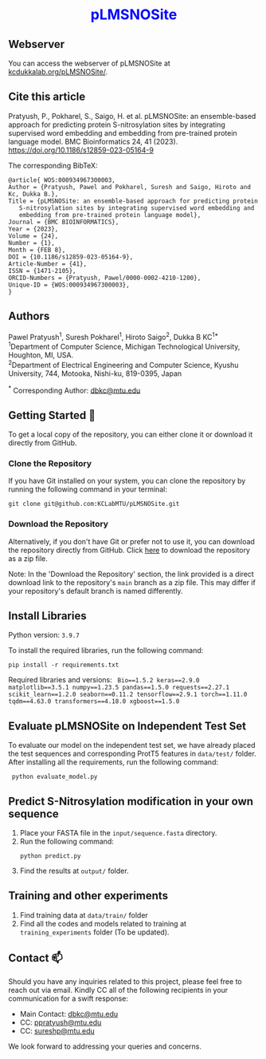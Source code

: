 <div align="center">

# <span style="color:blue;">pLMSNOSite</span> 
</div>


## Webserver 

You can access the webserver of pLMSNOSite at [kcdukkalab.org/pLMSNOSite/](http://kcdukkalab.org/pLMSNOSite/).

## Cite this article
Pratyush, P., Pokharel, S., Saigo, H. et al. pLMSNOSite: an ensemble-based approach for predicting protein S-nitrosylation sites by integrating supervised word embedding and embedding from pre-trained protein language model. BMC Bioinformatics 24, 41 (2023). https://doi.org/10.1186/s12859-023-05164-9

The corresponding BibTeX:
```
@article{ WOS:000934967300003,
Author = {Pratyush, Pawel and Pokharel, Suresh and Saigo, Hiroto and Kc, Dukka B.},
Title = {pLMSNOSite: an ensemble-based approach for predicting protein
   S-nitrosylation sites by integrating supervised word embedding and
   embedding from pre-trained protein language model},
Journal = {BMC BIOINFORMATICS},
Year = {2023},
Volume = {24},
Number = {1},
Month = {FEB 8},
DOI = {10.1186/s12859-023-05164-9},
Article-Number = {41},
ISSN = {1471-2105},
ORCID-Numbers = {Pratyush, Pawel/0000-0002-4210-1200},
Unique-ID = {WOS:000934967300003},
}
```

## Authors
Pawel Pratyush<sup>1</sup>, Suresh Pokharel<sup>1</sup>, Hiroto Saigo<sup>2</sup>, Dukka B KC<sup>1*</sup>
<br>
<sup>1</sup>Department of Computer Science, Michigan Technological University, Houghton, MI, USA.
<br>
<sup>2</sup>Department of Electrical Engineering and Computer Science, Kyushu University, 744, Motooka, Nishi-ku, 819-0395, Japan

<sup>*</sup> Corresponding Author: dbkc@mtu.edu

## Getting Started  :rocket: 

To get a local copy of the repository, you can either clone it or download it directly from GitHub.

### Clone the Repository

If you have Git installed on your system, you can clone the repository by running the following command in your terminal:

```shell
git clone git@github.com:KCLabMTU/pLMSNOSite.git
```
### Download the Repository
Alternatively, if you don't have Git or prefer not to use it, you can download the repository directly from GitHub. Click [here](https://github.com/KCLabMTU/pLMSNOSite/archive/refs/heads/main.zip) to download the repository as a zip file.

Note: In the 'Download the Repository' section, the link provided is a direct download link to the repository's `main` branch as a zip file. This may differ if your repository's default branch is named differently.

## Install Libraries

Python version: `3.9.7`

To install the required libraries, run the following command:

```shell
pip install -r requirements.txt
```

Required libraries and versions: 
<code>
Bio==1.5.2
keras==2.9.0
matplotlib==3.5.1
numpy==1.23.5
pandas==1.5.0
requests==2.27.1
scikit_learn==1.2.0
seaborn==0.11.2
tensorflow==2.9.1
torch==1.11.0
tqdm==4.63.0
transformers==4.18.0
xgboost==1.5.0
</code>


## Evaluate pLMSNOSite on Independent Test Set
To evaluate our model on the independent test set, we have already placed the test sequences and corresponding ProtT5 features in `data/test/` folder. After installing all the requirements, run the following command:
<br>
```shell
 python evaluate_model.py
```

## Predict S-Nitrosylation modification in your own sequence
1. Place your FASTA file in the `input/sequence.fasta` directory.
2. Run the following command:
   ```shell
   python predict.py
   ```
3. Find the results at `output/` folder.

## Training and other experiments
1. Find training data at `data/train/` folder
2. Find all the codes and models related to training at `training_experiments` folder (To be updated).



## Contact  :mailbox: 
Should you have any inquiries related to this project, please feel free to reach out via email. Kindly CC all of the following recipients in your communication for a swift response:

- Main Contact: [dbkc@mtu.edu](mailto:dbkc@mtu.edu)
- CC: [ppratyush@mtu.edu](mailto:ppratyush@mtu.edu)
- CC: [sureshp@mtu.edu](mailto:sureshp@mtu.edu)

We look forward to addressing your queries and concerns.

